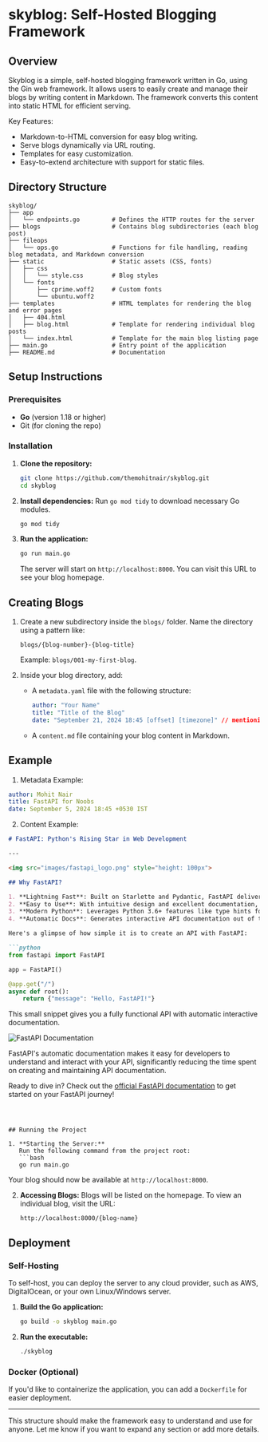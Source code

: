 # skyblog: Self-Hosted Blogging Framework

## Overview

Skyblog is a simple, self-hosted blogging framework written in Go, using the Gin web framework. It allows users to easily create and manage their blogs by writing content in Markdown. The framework converts this content into static HTML for efficient serving.

Key Features:
- Markdown-to-HTML conversion for easy blog writing.
- Serve blogs dynamically via URL routing.
- Templates for easy customization.
- Easy-to-extend architecture with support for static files.

## Directory Structure

```
skyblog/
├── app
│   └── endpoints.go         # Defines the HTTP routes for the server
├── blogs                    # Contains blog subdirectories (each blog post)
├── fileops
│   └── ops.go               # Functions for file handling, reading blog metadata, and Markdown conversion
├── static                   # Static assets (CSS, fonts)
│   ├── css
│   │   └── style.css        # Blog styles
│   └── fonts
│       ├── cprime.woff2     # Custom fonts
│       └── ubuntu.woff2
├── templates                # HTML templates for rendering the blog and error pages
│   ├── 404.html
│   ├── blog.html            # Template for rendering individual blog posts
│   └── index.html           # Template for the main blog listing page
├── main.go                  # Entry point of the application
├── README.md                # Documentation
```

## Setup Instructions

### Prerequisites
- **Go** (version 1.18 or higher)
- Git (for cloning the repo)

### Installation

1. **Clone the repository:**
   ```bash
   git clone https://github.com/themohitnair/skyblog.git
   cd skyblog
   ```

2. **Install dependencies:**
   Run `go mod tidy` to download necessary Go modules.
   ```bash
   go mod tidy
   ```

3. **Run the application:**
   ```bash
   go run main.go
   ```

   The server will start on `http://localhost:8000`. You can visit this URL to see your blog homepage.

## Creating Blogs

1. Create a new subdirectory inside the `blogs/` folder. Name the directory using a pattern like:
   ```
   blogs/{blog-number}-{blog-title}
   ```
   Example: `blogs/001-my-first-blog`.

2. Inside your blog directory, add:
   - A `metadata.yaml` file with the following structure:
     ```yaml
     author: "Your Name"
     title: "Title of the Blog"
     date: "September 21, 2024 18:45 [offset] [timezone]" // mentioning offset and timezone accordingly
     ```

   - A `content.md` file containing your blog content in Markdown.

## Example

1. Metadata Example:
```yaml
author: Mohit Nair
title: FastAPI for Noobs
date: September 5, 2024 18:45 +0530 IST
```

2. Content Example:
```markdown
# FastAPI: Python's Rising Star in Web Development

---

<img src="images/fastapi_logo.png" style="height: 100px">

## Why FastAPI?

1. **Lightning Fast**: Built on Starlette and Pydantic, FastAPI delivers high performance that rivals Go and Node.js.
2. **Easy to Use**: With intuitive design and excellent documentation, FastAPI has a gentle learning curve.
3. **Modern Python**: Leverages Python 3.6+ features like type hints for increased productivity and fewer bugs.
4. **Automatic Docs**: Generates interactive API documentation out of the box.

Here's a glimpse of how simple it is to create an API with FastAPI:

```python
from fastapi import FastAPI

app = FastAPI()

@app.get("/")
async def root():
    return {"message": "Hello, FastAPI!"}
```

This small snippet gives you a fully functional API with automatic interactive documentation.

![FastAPI Documentation](images/fastapi_docs.png)

FastAPI's automatic documentation makes it easy for developers to understand and interact with your API, significantly reducing the time spent on creating and maintaining API documentation.

Ready to dive in? Check out the [official FastAPI documentation](https://fastapi.tiangolo.com/) to get started on your FastAPI journey!
```



## Running the Project

1. **Starting the Server:**
   Run the following command from the project root:
   ```bash
   go run main.go
   ```
   Your blog should now be available at `http://localhost:8000`.

2. **Accessing Blogs:**
   Blogs will be listed on the homepage. To view an individual blog, visit the URL:
   ```
   http://localhost:8000/{blog-name}
   ```

## Deployment

### Self-Hosting
To self-host, you can deploy the server to any cloud provider, such as AWS, DigitalOcean, or your own Linux/Windows server.

1. **Build the Go application:**
   ```bash
   go build -o skyblog main.go
   ```

2. **Run the executable:**
   ```bash
   ./skyblog
   ```

### Docker (Optional)
If you'd like to containerize the application, you can add a `Dockerfile` for easier deployment.

---

This structure should make the framework easy to understand and use for anyone. Let me know if you want to expand any section or add more details.